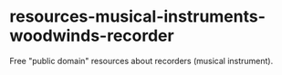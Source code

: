# resources-musical-instruments-woodwinds-recorder
Free "public domain" resources about recorders (musical instrument).
